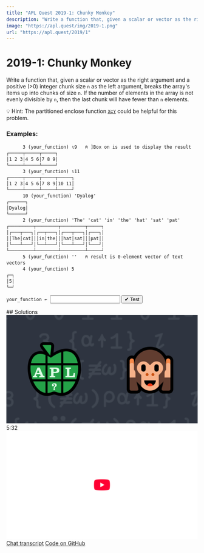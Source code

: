 ```yaml
---
title: "APL Quest 2019-1: Chunky Monkey"
description: "Write a function that, given a scalar or vector as the right argument and a positive (>0) integer chunk size `n` as the left argument, breaks the array's items up into chunks of size `n`."
image: "https://apl.quest/img/2019-1.png"
url: "https://apl.quest/2019/1"
---
```


# <span class=s>2019-</span>1: Chunky Monkey
Write a function that, given a scalar or vector as the right argument and a positive (>0) integer chunk size `n` as the left argument, breaks the array's items up into chunks of size `n`. If the number of elements in the array is not evenly divisible by `n`, then the last chunk will have fewer than `n` elements.

💡 Hint: The partitioned enclose function [`X⊂Y`](http://help.dyalog.com/latest/Content/Language/Primitive%20Functions/Partitioned%20Enclose.htm) could be helpful for this problem.

### Examples:

```APL
      3 (your_function) ⍳9   ⍝ ]Box on is used to display the result
┌─────┬─────┬─────┐
│1 2 3│4 5 6│7 8 9│
└─────┴─────┴─────┘
      3 (your_function) ⍳11
┌─────┬─────┬─────┬─────┐
│1 2 3│4 5 6│7 8 9│10 11│
└─────┴─────┴─────┴─────┘
      10 (your_function) 'Dyalog'
┌──────┐
│Dyalog│
└──────┘
      2 (your_function) 'The' 'cat' 'in' 'the' 'hat' 'sat' 'pat'
┌─────────┬────────┬─────────┬─────┐
│┌───┬───┐│┌──┬───┐│┌───┬───┐│┌───┐│
││The│cat│││in│the│││hat│sat│││pat││
│└───┴───┘│└──┴───┘│└───┴───┘│└───┘│
└─────────┴────────┴─────────┴─────┘
      5 (your_function) ''   ⍝ result is 0-element vector of text vectors
      4 (your_function) 5
┌─┐
│5│
└─┘
```
<div class="pdiv">
  <code onclick="p_Input.focus()">your_function ← </code><input id="p_Input" autocomplete="off" spellcheck="false" oninput="this.parentElement.querySelector`button`.disabled=false;localStorage.setItem(window.location.pathname,this.value)" onkeypress="subm(event)">
  <button onclick="alert$.next`Testing…`;submitSolution`p`" class="md-button md-button--primary">&#x2714; Test</button>
</div>
<p id="p_Output"></p>
## Solutions
<div onclick="play(this)" title="Video on YouTube" class="yt">
<img class="md-header--shadow" alt="Video Thumbnail" src="../../img/2019-1.png">
<time>5:32</time>
<img alt="YouTube" src="../../img/yt-big.png">
</div>
<a href="https://chat.stackexchange.com/transcript/52405?m=63286611#63286611" target="_blank" class="md-button md-button--primary">Chat transcript</a>
<a href="https://github.com/abrudz/apl_quest/tree/main/2019/1.apl" target="_blank" class="md-button md-button--primary right">Code on GitHub</a>

<script>
    testCases={"a":[["3","⍳9"],["3","⍳11"],["2","'The' 'cat' 'in' 'the' 'hat' 'sat' 'pat'"],["1+?2","?2⍴¨⍨1+?2⍴¨⍨?2⍴⍨1+?2"]],"b":[["10","'Dyalog'"],["5","''"],["4","5"],["1","⎕A"],["5+?5","2+⍳?3"]],"f":"{⍵⊂⍨(≢⍵)⍴⍺↑1}","p":"⍬,,"}
    p_Input.value=localStorage.getItem(window.location.pathname)
    play=e=>e.outerHTML=`<iframe class="md-header--shadow" src="https://www.youtube.com/embed/9puw9PBMFP8?list=PLYKQVqyrAEj9wDIUyLDGtDAFTKY38BUMN&autoplay=1" title="<span class=s>2019-</span>1: Chunky Monkey (APL Quest 2019-1)" frameborder="0" allow="accelerometer; autoplay; clipboard-write; encrypted-media; gyroscope; picture-in-picture; web-share" referrerpolicy="strict-origin-when-cross-origin" allowfullscreen></iframe>`
</script>
